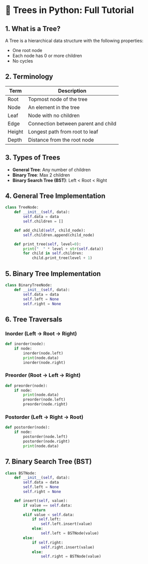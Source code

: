 # 🌳 Trees in Python: Full Tutorial

## 1. What is a Tree?
A Tree is a hierarchical data structure with the following properties:
- One root node
- Each node has 0 or more children
- No cycles

## 2. Terminology
| Term    | Description                            |
|---------|----------------------------------------|
| Root    | Topmost node of the tree               |
| Node    | An element in the tree                 |
| Leaf    | Node with no children                  |
| Edge    | Connection between parent and child    |
| Height  | Longest path from root to leaf         |
| Depth   | Distance from the root node            |

## 3. Types of Trees
- **General Tree**: Any number of children
- **Binary Tree**: Max 2 children
- **Binary Search Tree (BST)**: Left < Root < Right

## 4. General Tree Implementation
```python
class TreeNode:
    def __init__(self, data):
        self.data = data
        self.children = []

    def add_child(self, child_node):
        self.children.append(child_node)

    def print_tree(self, level=0):
        print("  " * level + str(self.data))
        for child in self.children:
            child.print_tree(level + 1)
```

## 5. Binary Tree Implementation
```python
class BinaryTreeNode:
    def __init__(self, data):
        self.data = data
        self.left = None
        self.right = None
```

## 6. Tree Traversals
### Inorder (Left → Root → Right)
```python
def inorder(node):
    if node:
        inorder(node.left)
        print(node.data)
        inorder(node.right)
```

### Preorder (Root → Left → Right)
```python
def preorder(node):
    if node:
        print(node.data)
        preorder(node.left)
        preorder(node.right)
```

### Postorder (Left → Right → Root)
```python
def postorder(node):
    if node:
        postorder(node.left)
        postorder(node.right)
        print(node.data)
```

## 7. Binary Search Tree (BST)
```python
class BSTNode:
    def __init__(self, data):
        self.data = data
        self.left = None
        self.right = None

    def insert(self, value):
        if value == self.data:
            return
        elif value < self.data:
            if self.left:
                self.left.insert(value)
            else:
                self.left = BSTNode(value)
        else:
            if self.right:
                self.right.insert(value)
            else:
                self.right = BSTNode(value)
```